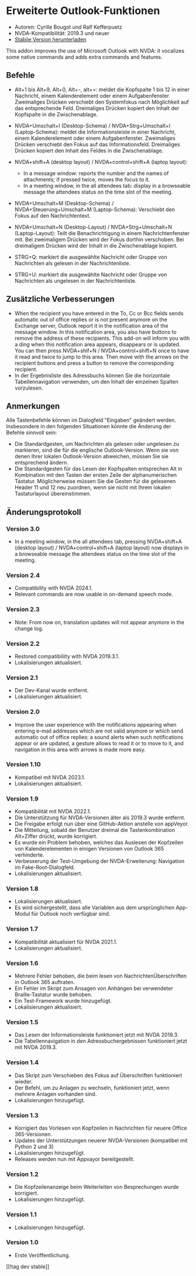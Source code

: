 # Erweiterte Outlook-Funktionen #

* Autoren: Cyrille Bougot und Ralf Kefferpuetz
* NVDA-Kompatibilität: 2019.3 und neuer
* [Stabile Version herunterladen][1]

This addon improves the use of Microsoft Outlook with NVDA: it vocalizes
some native commands and adds extra commands and features.

## Befehle

* Alt+1 bis Alt+9, Alt+0, Alt+-, alt+=: meldet die Kopfspalte 1 bis 12 in
  einer Nachricht, einem Kalenderelement oder einem
  Aufgabenfenster. Zweimaliges Drücken verschiebt den Systemfokus nach
  Möglichkeit auf das entsprechende Feld. Dreimaliges Drücken kopiert den
  Inhalt der Kopfspalte in die Zwischenablage.
* NVDA+Umschalt+I (Desktop-Schema) / NVDA+Strg+Umschalt+I (Laptop-Schema):
  meldet die Informationsleiste in einer Nachricht, einem Kalenderelement
  oder einem Aufgabenfenster. Zweimaliges Drücken verschiebt den Fokus auf
  das Informationsfeld. Dreimaliges Drücken kopiert den Inhalt des Feldes in
  die Zwischenablage.
* NVDA+shift+A (desktop layout) / NVDA+control+shift+A (laptop layout):
  
    * In a message window: reports the number and the names of attachments;
      if pressed twice, moves the focus to it.
    * In a meeting window, in the all attendees tab: display in a browseable
      message the attendees status on the time slot of the meeting.

* NVDA+Umschalt+M (Desktop-Schema) / NVDA+Steuerung+Umschalt+M
  (Laptop-Schema): Verschiebt den Fokus auf den Nachrichtentext.
* NVDA+Umschalt+N (Desktop-Layout) / NVDA+Strg+Umschalt+N (Laptop-Layout):
  Teilt die Benachrichtigung in einem Nachrichtenfenster mit. Bei
  zweimaligem Drücken wird der Fokus dorthin verschoben. Bei dreimaligem
  Drücken wird der Inhalt in die Zwischenablage kopiert.
* STRG+Q: markiert die ausgewählte Nachricht oder Gruppe von Nachrichten als
  gelesen in der Nachrichtenliste.
* STRG+U: markiert die ausgewählte Nachricht oder Gruppe von Nachrichten als
  ungelesen in der Nachrichtenliste.

## Zusätzliche Verbesserungen

* When the recipient you have entered in the To, Cc or Bcc fields sends
  automatic out of office replies or is not present anymore on the Exchange
  server, Outlook report it in the notification area of the message
  window. In this notification area, you also have buttons to remove the
  address of these recipients.  This add-on will inform you with a ding when
  this notification area appears, disappears or is updated. You can then
  press NVDA+shif+N / NVDA+control+shift+N once to have it read and twice to
  jump to this area. Then move with the arrows on the recipient buttons and
  press a button to remove the corresponding recipient.
* In der Ergebnisliste des Adressbuchs können Sie die horizontale
  Tabellennavigation verwenden, um den Inhalt der einzelnen Spalten
  vorzulesen.
  
## Anmerkungen

Alle Tastenbefehle können im Dialogfeld "Eingaben" geändert
werden. Insbesondere in den folgenden Situationen könnte die Änderung der
Befehle sinnvoll sein:

* Die Standardgesten, um Nachrichten als gelesen oder ungelesen zu
  markieren, sind die für die englische Outlook-Version. Wenn sie von denen
  Ihrer lokalen Outlook-Version abweichen, müssen Sie sie entsprechend
  ändern.
* Die Standardgesten für das Lesen der Kopfspalten entsprechen Alt in
  Kombination mit den Tasten der ersten Zeile der alphanumerischen
  Tastatur. Möglicherweise müssen Sie die Gesten für die gelesenen Header 11
  und 12 neu zuordnen, wenn sie nicht mit Ihrem lokalen Tastaturlayout
  übereinstimmen.

## Änderungsprotokoll

### Version 3.0

* In a meeting window, in the all attendees tab, pressing NVDA+shift+A
  (desktop layout) / NVDA+control+shift+A (laptop layout) now displays in a
  browseable message the attendees status on the time slot of the meeting.

### Version 2.4

* Compatibility with NVDA 2024.1.
* Relevant commands are now usable in on-demand speech mode.

### Version 2.3

* Note: From now on, translation updates will not appear anymore in the
  change log.

### Version 2.2

* Restored compatibiliity with NVDA 2019.3.1.
* Lokalisierungen aktualisiert.

### Version 2.1

* Der Dev-Kanal wurde entfernt.
* Lokalisierungen aktualisiert.

### Version 2.0

* Improve the user experience with the notifications appearing when entering
  e-mail addresses which are not valid anymore or which send automatic out
  of office replies: a sound alerts when such notifications appear or are
  updated, a gesture allows to read it or to move to it, and navigation in
  this area with arrows is made more easy.

### Version 1.10

* Kompatibel mit NVDA 2023.1.
* Lokalisierungen aktualisiert.

### Version 1.9

* Kompatibilität mit NVDA 2022.1.
* Die Unterstützung für NVDA-Versionen älter als 2019.3 wurde entfernt.
* Die Freigabe erfolgt nun über eine GitHub-Aktion anstelle von appVeyor.
* Die Mitteilung, sobald der Benutzer dreimal die Tastenkombination
  Alt+Ziffer drückt, wurde korrigiert.
* Es wurde ein Problem behoben, welches das Auslesen der Kopfzeilen von
  Kalenderelementen in einigen Versionen von Outlook 365 verhinderte.
* Verbesserung der Test-Umgebung der NVDA-Erweiterung: Navigation im
  Fake-Root-Dialogfeld.
* Lokalisierungen aktualisiert.

### Version 1.8

* Lokalisierungen aktualisiert.
* Es wird sichergestellt, dass alle Variablen aus dem ursprünglichen
  App-Modul für Outlook noch verfügbar sind.

### Version 1.7

* Kompatibilität aktualisiert für NVDA 2021.1.
* Lokalisierungen aktualisiert.

### Version 1.6

* Mehrere Fehler behoben, die beim lesen von NachrichtenÜberschriften in
  Outlook 365 auftraten.
* Ein Fehler im Skript zum Ansagen von Anhängen bei verwendeter
  Braille-Tastatur wurde behoben.
* Ein Test-Framework wurde hinzugefügt.
* Lokalisierungen aktualisiert.

### Version 1.5

* Das Lesen der Informationsleiste funktioniert jetzt mit NVDA 2019.3.
* Die Tabellennavigation in den Adressbuchergebnissen funktioniert jetzt mit
  NVDA 2019.3.

### Version 1.4

* Das Skript zum Verschieben des Fokus auf Überschriften funktioniert
  wieder.
* Der Befehl, um zu Anlagen zu wechseln, funktioniert jetzt, wenn mehrere
  Anlagen vorhanden sind.
* Lokalisierungen hinzugefügt.

### Version 1.3

* Korrigiert das Vorlesen von Kopfzeilen in Nachrichten für neuere Office
  365-Versionen.
* Updates der Unterstützungen neuerer NVDA-Versionen (kompatibel mit Python
  2 und 3)
* Lokalisierungen hinzugefügt.
* Releases werden nun mit Appvayor bereitgestellt.

### Version 1.2

* Die Kopfzeilenanzeige beim Weiterleiten von Besprechungen wurde
  korrigiert.
* Lokalisierungen hinzugefügt.

### Version 1.1

* Lokalisierungen hinzugefügt.

### Version 1.0

* Erste Veröffentlichung.

[[!tag dev stable]]

[1]: https://www.nvaccess.org/addonStore/legacy?file=outlookextended
